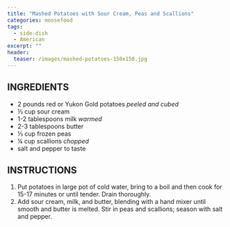 ```yaml
---
title: "Mashed Potatoes with Sour Cream, Peas and Scallions"
categories: moosefood
tags: 
  - side-dish
  - American
excerpt: ""
header:
  teaser: /images/mashed-potatoes-150x150.jpg
---
```


## INGREDIENTS
* 2 pounds red or Yukon Gold potatoes *peeled and cubed*
* ⅓ cup sour cream
* 1-2 tablespoons milk *warmed*
* 2-3 tablespoons butter
* ⅓ cup frozen peas
* ¼ cup scallions *chopped*
* salt and pepper to taste

## INSTRUCTIONS
1. Put potatoes in large pot of cold water, bring to a boil and then cook for 15-17 minutes or until tender. Drain thoroughly.
2. Add sour cream, milk, and butter, blending with a hand mixer until smooth and butter is melted. Stir in peas and scallions; season with salt and pepper.